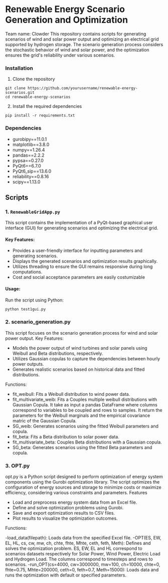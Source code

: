 # Renewable Energy Scenario Generation and Optimization

Team name: Clowder
This repository contains scripts for generating scenarios of wind and solar power output and optimizing an electrical grid supported by hydrogen storage. The scenario generation process considers the stochastic behavior of wind and solar power, and the optimization ensures the grid's reliability under various scenarios.

### Installation

1. Clone the repository
```
git clone https://github.com/yourusername/renewable-energy-scenarios.git
cd renewable-energy-scenarios
```
2. Install the required dependencies
```
pip install -r requirements.txt
```

### Dependencies

- gurobipy==11.0.1
- matplotlib==3.8.0
- numpy==1.26.4
- pandas==2.2.2
- pypsa==0.27.0
- PyQt6==6.7.0
- PyQt6_sip==13.6.0
- reliability==0.8.16
- scipy==1.13.0


## Scripts

### 1. `RenewableGridApp.py`

This script contains the implementation of a PyQt-based graphical user interface (GUI) for generating scenarios and optimizing the electrical grid.

#### Key Features:
- Provides a user-friendly interface for inputting parameters and generating scenarios.
- Displays the generated scenarios and optimization results graphically.
- Utilizes threading to ensure the GUI remains responsive during long computations.
- Cost and social acceptance parameters are easily costumizable

#### Usage:
Run the script using Python:
```bash
python test1gui.py
```

### 2. scenario_generation.py

This script focuses on the scenario generation process for wind and solar power output.
Key Features:

  - Models the power output of wind turbines and solar panels using Weibull and Beta distributions, respectively.
  - Utilizes Gaussian copulas to capture the dependencies between hourly power outputs.
  - Generates realistic scenarios based on historical data and fitted distributions.

Functions:

  - fit_weibull: Fits a Weibull distribution to wind power data.
  - fit_multivariate_weib: Fits a Couples multiple weibull distributions with Gaussian Copula. It take as input a pandas DataFrame where columns correspond to variables to be coupled and rows to samples. It return the parameters for the Weibull marginals and the empirical covariance matric of the Gaussian Copula.
  - SG_weib: Generates scenarios using the fitted Weibull parameters and copula.
  - fit_beta: Fits a Beta distribution to solar power data.
  - fit_multivariate_beta: Couples Beta distributions with a Gaussian copula.
  - SG_beta: Generates scenarios using the fitted Beta parameters and copula.


### 3. OPT.py

opt.py is a Python script designed to perform optimization of energy system components using the Gurobi optimization library. The script optimizes the configuration of energy sources and storage to minimize costs or maximize efficiency, considering various constraints and parameters.
Features

  - Load and preprocess energy system data from an Excel file.
  - Define and solve optimization problems using Gurobi.
  - Save and export optimization results to CSV files.
  - Plot results to visualize the optimization outcomes.

Functions:

  -load_data(filepath): Loads data from the specified Excel file.
  -OPT(ES, EW, EL, HL, cs, cw, mw, ch, chte, fhte, Mhte, ceth, feth, Meth): Defines and solves the optimization problem. ES, EW, EL and HL correspond to scenarios datasets respectively for Solar Power, Wind Power, Electric Load and Hydrogen Load. The columns correspond to timesteps and rows to scenarios. 
  -run_OPT(cs=4000, cw=3000000, mw=100, ch=10000, chte=0, fhte=0.75, Mhte=200000, ceth=0, feth=0.7, Meth=15000): Loads data and runs the optimization with default or specified parameters.
